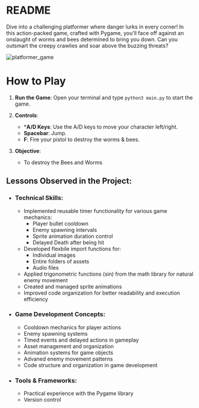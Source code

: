 
# README

Dive into a challenging platformer where danger lurks in every corner! In this action-packed game, crafted with Pygame, you'll face off against an onslaught of worms and bees determined to bring you down. Can you outsmart the creepy crawlies and soar above the buzzing threats?

![platformer_game](https://github.com/user-attachments/assets/528d0196-ee54-4c9b-8ea4-a67fa93c6e7a)

# How to Play

1. **Run the Game**: Open your terminal and type `python3 main.py` to start the game.
   
2. **Controls**:
   - ***A/D Keys**: Use the A/D keys to move your character left/right.
   - **Spacebar**: Jump.
   - **F**: Fire your pistol to destroy the worms & bees.

3. **Objective**: 
   - To destroy the Bees and Worms

## Lessons Observed in the Project:
   - ### Technical Skills:
      - Implemented reusable timer functionality for various game mechanics:
        - Player bullet cooldown
        - Enemy spawning intervals
        - Sprite animation duration control
        - Delayed Death after being hit
      - Developed flexbile import functions for:
        - Individual images
        - Entire folders of assets
        - Audio files
      - Applied trigonometric functions (sin) from the math library for natural enemy movement
      - Created and managed sprite animations
      - Improved code organization for better readability and execution efficiency

   - ### Game Development Concepts:
      - Cooldown mechanics for player actions
      - Enemy spawning systems
      - Timed events and delayed actions in gameplay
      - Asset management and organization
      - Animation systems for game objects
      - Advaned enemy movement patterns
      - Code structure and organization in game development

   - ### Tools & Frameworks:
      - Practical experience with the Pygame library
      - Version control

